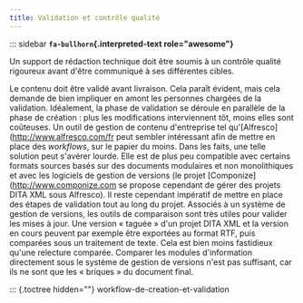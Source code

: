 ```yaml
---
title: Validation et contrôle qualité
---
```


::: sidebar
**`fa-bullhorn`{.interpreted-text role="awesome"}**

Un support de rédaction technique doit être soumis à un contrôle qualité
rigoureux avant d\'être communiqué à ses différentes cibles.


Le contenu doit être validé avant livraison. Cela paraît évident, mais
cela demande de bien impliquer en amont les personnes chargées de la
validation. Idéalement, la phase de validation se déroule en parallèle
de la phase de création : plus les modifications interviennent tôt,
moins elles sont coûteuses. Un outil de gestion de contenu d\'entreprise
tel qu\'\[Alfresco\](<http://www.alfresco.com/fr> peut sembler
intéressant afin de mettre en place des *workflows*, sur le papier du
moins. Dans les faits, une telle solution peut s\'avérer lourde. Elle
est de plus peu compatible avec certains formats sources basés sur des
documents modulaires et non monolithiques et avec les logiciels de
gestion de versions (le projet \[Componize\](<http://www.componize.com>
se propose cependant de gérer des projets DITA XML sous Alfresco). Il
reste cependant impératif de mettre en place des étapes de validation
tout au long du projet. Associés à un système de gestion de versions,
les outils de comparaison sont très utiles pour valider les mises à
jour. Une version « taguée » d\'un projet DITA XML et la version en
cours peuvent par exemple être exportées au format RTF, puis comparées
sous un traitement de texte. Cela est bien moins fastidieux qu\'une
relecture comparée. Comparer les modules d\'information directement sous
le système de gestion de versions n\'est pas suffisant, car ils ne sont
que les « briques » du document final.

::: {.toctree hidden=""}
workflow-de-creation-et-validation

